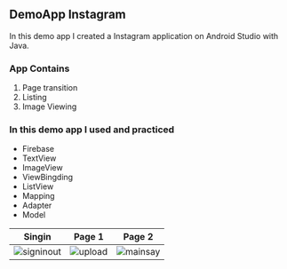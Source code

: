 ## DemoApp Instagram
In this demo app I created a Instagram application on Android Studio with Java. 
### App Contains
1. Page transition
2. Listing
3. Image Viewing

### In this demo app I used and practiced
- Firebase
- TextView
- ImageView
- ViewBingding
- ListView
- Mapping
- Adapter
- Model

| Singin | Page 1  | Page 2  |
| ------------ | ------------ | ------------ |
| ![signinout](https://github.com/emreosmanc/JavaInstagramClone/assets/160953680/2bd30028-c715-4ef9-8a90-e873d96a3875)  | ![upload](https://github.com/emreosmanc/JavaInstagramClone/assets/160953680/05bc5525-52e0-450d-ae9d-dec8caa75193)  | ![mainsay](https://github.com/emreosmanc/JavaInstagramClone/assets/160953680/780f4d06-522c-42d0-a994-d228c7fc27f6)  |
